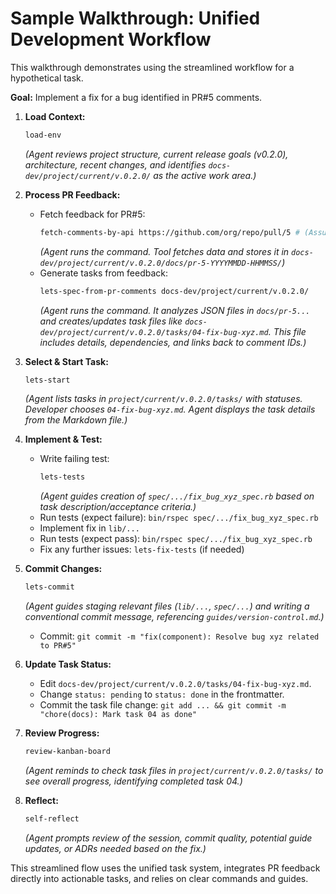 # Sample Walkthrough: Unified Development Workflow

This walkthrough demonstrates using the streamlined workflow for a hypothetical task.

**Goal:** Implement a fix for a bug identified in PR#5 comments.

1.  **Load Context:**
    ```bash
    load-env
    ```
    *(Agent reviews project structure, current release goals (v0.2.0), architecture, recent changes, and identifies `docs-dev/project/current/v.0.2.0/` as the active work area.)*

2.  **Process PR Feedback:**
    *   Fetch feedback for PR#5:
        ```bash
        fetch-comments-by-api https://github.com/org/repo/pull/5 # (Assuming API setup)
        ```
        *(Agent runs the command. Tool fetches data and stores it in `docs-dev/project/current/v.0.2.0/docs/pr-5-YYYYMMDD-HHMMSS/`)*
    *   Generate tasks from feedback:
        ```bash
        lets-spec-from-pr-comments docs-dev/project/current/v.0.2.0/
        ```
        *(Agent runs the command. It analyzes JSON files in `docs/pr-5...` and creates/updates task files like `docs-dev/project/current/v.0.2.0/tasks/04-fix-bug-xyz.md`. This file includes details, dependencies, and links back to comment IDs.)*

3.  **Select & Start Task:**
    ```bash
    lets-start
    ```
    *(Agent lists tasks in `project/current/v.0.2.0/tasks/` with statuses. Developer chooses `04-fix-bug-xyz.md`. Agent displays the task details from the Markdown file.)*

4.  **Implement & Test:**
    *   Write failing test:
        ```bash
        lets-tests
        ```
        *(Agent guides creation of `spec/.../fix_bug_xyz_spec.rb` based on task description/acceptance criteria.)*
    *   Run tests (expect failure): `bin/rspec spec/.../fix_bug_xyz_spec.rb`
    *   Implement fix in `lib/...`
    *   Run tests (expect pass): `bin/rspec spec/.../fix_bug_xyz_spec.rb`
    *   Fix any further issues: `lets-fix-tests` (if needed)

5.  **Commit Changes:**
    ```bash
    lets-commit
    ```
    *(Agent guides staging relevant files (`lib/...`, `spec/...`) and writing a conventional commit message, referencing `guides/version-control.md`.)*
    *   Commit: `git commit -m "fix(component): Resolve bug xyz related to PR#5"`

6.  **Update Task Status:**
    *   Edit `docs-dev/project/current/v.0.2.0/tasks/04-fix-bug-xyz.md`.
    *   Change `status: pending` to `status: done` in the frontmatter.
    *   Commit the task file change: `git add ... && git commit -m "chore(docs): Mark task 04 as done"`

7.  **Review Progress:**
    ```bash
    review-kanban-board
    ```
    *(Agent reminds to check task files in `project/current/v.0.2.0/tasks/` to see overall progress, identifying completed task 04.)*

8.  **Reflect:**
    ```bash
    self-reflect
    ```
    *(Agent prompts review of the session, commit quality, potential guide updates, or ADRs needed based on the fix.)*

This streamlined flow uses the unified task system, integrates PR feedback directly into actionable tasks, and relies on clear commands and guides.